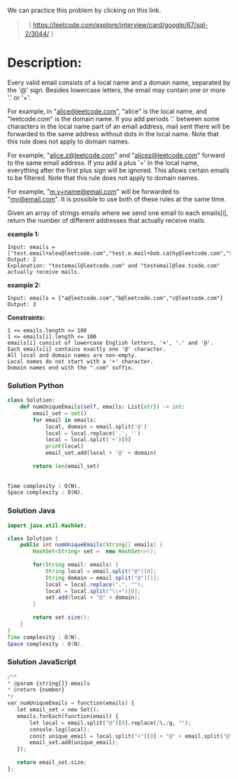 We can practice this problem by clicking on this link.
>（ https://leetcode.com/explore/interview/card/google/67/sql-2/3044/ ）
# Description:
 <p> Every valid email consists of a local name and a domain name, separated by the '@' sign. Besides lowercase letters, the email may contain one or more '.' or '+'.

For example, in "alice@leetcode.com", "alice" is the local name, and "leetcode.com" is the domain name.
If you add periods '.' between some characters in the local name part of an email address, mail sent there will be forwarded to the same address without dots in the local name. Note that this rule does not apply to domain names.

For example, "alice.z@leetcode.com" and "alicez@leetcode.com" forward to the same email address.
If you add a plus '+' in the local name, everything after the first plus sign will be ignored. This allows certain emails to be filtered. Note that this rule does not apply to domain names.

For example, "m.y+name@email.com" will be forwarded to "my@email.com".
It is possible to use both of these rules at the same time.

Given an array of strings emails where we send one email to each emails[i], return the number of different addresses that actually receive mails.</p> 

**example 1:**
```
Input: emails = ["test.email+alex@leetcode.com","test.e.mail+bob.cathy@leetcode.com","testemail+david@lee.tcode.com"]
Output: 2
Explanation: "testemail@leetcode.com" and "testemail@lee.tcode.com" actually receive mails.
```

**example 2:**
```
Input: emails = ["a@leetcode.com","b@leetcode.com","c@leetcode.com"]
Output: 3
```

**Constraints:**
```
1 <= emails.length <= 100
1 <= emails[i].length <= 100
emails[i] consist of lowercase English letters, '+', '.' and '@'.
Each emails[i] contains exactly one '@' character.
All local and domain names are non-empty.
Local names do not start with a '+' character.
Domain names end with the ".com" suffix.
```

 ### Solution Python

```Python
class Solution:
    def numUniqueEmails(self, emails: List[str]) -> int:
        email_set = set()
        for email in emails:
            local, domain = email.split('@')
            local = local.replace('.', '')
            local = local.split('+')[0]
            print(local)
            email_set.add(local + '@' + domain)
        
        return len(email_set)
    
    
Time complexity : O(N).
Space complexity : O(N).
```

 ### Solution Java
```Java
import java.util.HashSet;

class Solution {
    public int numUniqueEmails(String[] emails) {
        HashSet<String> set =  new HashSet<>();
        
        for(String email: emails) {
            String local = email.split("@")[0];
            String domain = email.split("@")[1];
            local = local.replace(".", "");
            local = local.split("\\+")[0];
            set.add(local + "@" + domain);
        }
        
        return set.size();
    }
}
Time complexity : O(N).
Space complexity : O(N).
```

 ### Solution JavaScript
 ```python
/**
 * @param {string[]} emails
 * @return {number}
 */
var numUniqueEmails = function(emails) {
    let email_set = new Set();
    emails.forEach(function(email) {
        let local = email.split("@")[0].replace(/\./g, "");
        console.log(local);
        const unique_email = local.split("+")[0] + "@" + email.split("@")[1];
        email_set.add(unique_email);
    });
    
    return email_set.size;
};
 ```
